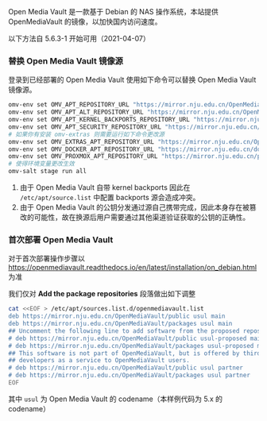 Open Media Vault 是一款基于 Debian 的 NAS 操作系统，本站提供 OpenMediaVault 的镜像，以加快国内访问速度。

以下方法自 5.6.3-1 开始可用（2021-04-07）

### 替换 Open Media Vault 镜像源

登录到已经部署的 Open Media Vault 使用如下命令可以替换 Open Media Vault 镜像源。

```bash
omv-env set OMV_APT_REPOSITORY_URL "https://mirror.nju.edu.cn/OpenMediaVault/public"
omv-env set OMV_APT_ALT_REPOSITORY_URL "https://mirror.nju.edu.cn/OpenMediaVault/packages"
omv-env set OMV_APT_KERNEL_BACKPORTS_REPOSITORY_URL "https://mirror.nju.edu.cn/debian"
omv-env set OMV_APT_SECURITY_REPOSITORY_URL "https://mirror.nju.edu.cn/debian-security"
# 如果你有安装 omv-extras 则需要运行如下命令更改源
omv-env set OMV_EXTRAS_APT_REPOSITORY_URL "https://mirror.nju.edu.cn/OpenMediaVault/openmediavault-plugin-developers"
omv-env set OMV_DOCKER_APT_REPOSITORY_URL "https://mirror.nju.edu.cn/docker-ce/linux/debian"
omv-env set OMV_PROXMOX_APT_REPOSITORY_URL "https://mirror.nju.edu.cn/proxmox/debian"
# 使得环境变量更改生效
omv-salt stage run all
```

1. 由于 Open Media Vault 自带 kernel backports 因此在 `/etc/apt/source.list` 中配置 backports 源会造成冲突。
2. 由于 Open Media Vault 的公钥分发通过源自己携带完成，因此本身存在被篡改的可能性，故在换源后用户需要通过其他渠道验证获取的公钥的正确性。

### 首次部署 Open Media Vault

对于首次部署操作步骤以 <https://openmediavault.readthedocs.io/en/latest/installation/on_debian.html> 为准

我们仅对 **Add the package repositories** 段落做出如下调整

```bash
cat <<EOF > /etc/apt/sources.list.d/openmediavault.list
deb https://mirror.nju.edu.cn/OpenMediaVault/public usul main
deb https://mirror.nju.edu.cn/OpenMediaVault/packages usul main
## Uncomment the following line to add software from the proposed repository.
# deb https://mirror.nju.edu.cn/OpenMediaVault/public usul-proposed main
# deb https://mirror.nju.edu.cn/OpenMediaVault/packages usul-proposed main
## This software is not part of OpenMediaVault, but is offered by third-party
## developers as a service to OpenMediaVault users.
# deb https://mirror.nju.edu.cn/OpenMediaVault/public usul partner
# deb https://mirror.nju.edu.cn/OpenMediaVault/packages usul partner
EOF
```

其中 `usul` 为 Open Media Vault 的 codename（本样例代码为 5.x 的 codename）
